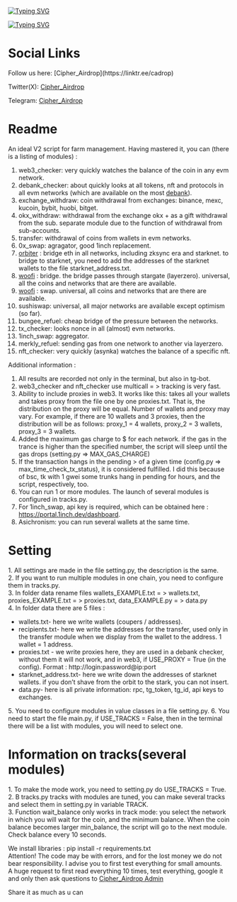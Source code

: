 [![Typing SVG](https://readme-typing-svg.demolab.com/?lines=ALL+in+one+V2+By+Cipher_Airdrop)](https://git.io/typing-svg)


[![Typing SVG](https://readme-typing-svg.demolab.com/?lines=This+Script+credit+goes+to;someone+else)](https://git.io/typing-svg)

<h1>Social Links</h1>
Follow us here: [Cipher_Airdrop](https://linktr.ee/cadrop)

Twitter(X): [Cipher_Airdrop](https://x.com/cipher_airdrop)

Telegram: [Cipher_Airdrop](https://t.me/Cipher_Airdrop)


<h1>Readme</h1>
An ideal V2 script for farm management. Having mastered it, you can (there is a listing of modules) :

1. web3_checker: very quickly watches the balance of the coin in any evm network.
2. debank_checker: about quickly looks at all tokens, nft and protocols in all evm networks (which are available on the most [debank](https://debank.com/)).
3. exchange_withdraw: coin withdrawal from exchanges: binance, mexc, kucoin, bybit, huobi, bitget.
4. okx_withdraw: withdrawal from the exchange okx + as a gift withdrawal from the sub. separate module due to the function of withdrawal from sub-accounts.
5. transfer: withdrawal of coins from wallets in evm networks.
6. 0x_swap: agragator, good 1inch replacement.
7. [orbiter](https://www.orbiter.finance/) : bridge eth in all networks, including zksync era and starknet. to bridge to starknet, you need to add the addresses of the starknet wallets to the file starknet_address.txt.
8. [woofi](https://fi.woo.org/) : bridge. the bridge passes through stargate (layerzero). universal, all the coins and networks that are there are available.
9. [woofi](https://fi.woo.org/) : swap. universal, all coins and networks that are there are available.
10. sushiswap: universal, all major networks are available except optimism (so far).
11. bungee_refuel: cheap bridge of the pressure between the networks.
12. tx_checker: looks nonce in all (almost) evm networks.
13. 1inch_swap: aggregator.
14. merkly_refuel: sending gas from one network to another via layerzero.
15. nft_checker: very quickly (asynka) watches the balance of a specific nft.

Additional information :

1. All results are recorded not only in the terminal, but also in tg-bot.
2. web3_checker and nft_checker use multicall = > tracking is very fast.
3. Ability to include proxies in web3. It works like this: takes all your wallets and takes proxy from the file one by one proxies.txt. That is, the distribution on the proxy will be equal. Number of wallets and proxy may vary. For example, if there are 10 wallets and 3 proxies, then the distribution will be as follows: proxy_1 = 4 wallets, proxy_2 = 3 wallets, proxy_3 = 3 wallets.
4. Added the maximum gas charge to $ for each network. if the gas in the trance is higher than the specified number, the script will sleep until the gas drops (setting.py => MAX_GAS_CHARGE)
5. If the transaction hangs in the pending > of a given time (config.py => max_time_check_tx_status), it is considered fulfilled. I did this because of bsc, tk with 1 gwei some trunks hang in pending for hours, and the script, respectively, too.
6. You can run 1 or more modules. The launch of several modules is configured in tracks.py.
7. For 1inch_swap, api key is required, which can be obtained here : https://portal.1inch.dev/dashboard.
8. Asichronism: you can run several wallets at the same time.


<h1>Setting</h1>
1. All settings are made in the file setting.py, the description is the same.<br>
2. If you want to run multiple modules in one chain, you need to configure them in tracks.py.<br>
3. In folder data rename files wallets_EXAMPLE.txt = > wallets.txt, proxies_EXAMPLE.txt = > proxies.txt, data_EXAMPLE.py = > data.py<br>
4. In folder data there are 5 files :
<ul><li>wallets.txt- here we write wallets (coupers / addresses).</li>
<li>recipients.txt- here we write the addresses for the transfer, used only in the transfer module when we display from the wallet to the address. 1 wallet = 1 address.</li>
<li>proxies.txt - we write proxies here, they are used in a debank checker, without them it will not work, and in web3, if USE_PROXY = True (in the config). Format : http://login:password@ip:port</li>
<li>starknet_address.txt- here we write down the addresses of starknet wallets. if you don’t shave from the orbit to the stark, you can not insert.</li>
<li>data.py- here is all private information: rpc, tg_token, tg_id, api keys to exchanges.</li></ul>
5. You need to configure modules in value classes in a file setting.py.
6. You need to start the file main.py, if USE_TRACKS = False, then in the terminal there will be a list with modules, you will need to select one.

<h1>Information on tracks(several modules)</h1>
1. To make the mode work, you need to setting.py do USE_TRACKS = True.<br>
2. B tracks.py tracks with modules are tuned, you can make several tracks and select them in setting.py in variable TRACK.<br>
3. Function wait_balance only works in track mode: you select the network in which you will wait for the coin, and the minimum balance. When the coin balance becomes larger min_balance, the script will go to the next module. Check balance every 10 seconds.<br>

We install libraries : pip install -r requirements.txt<br>
Attention! The code may be with errors, and for the lost money we do not bear responsibility. I advise you to first test everything for small amounts.<br>
A huge request to first read everything 10 times, test everything, google it and only then ask questions to [Cipher_Airdrop Admin](https://t.me/Ma63838373)

<p>Share it as much as u can</p>

